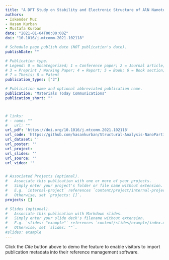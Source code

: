 ```yaml
---
title: "A DFT Study on Stability and Electronic Structure of AlN Nanotubes "
authors:
- Iskender Muz
- Hasan Kurban
- Mustafa Kurban
date: "2021-01-04T00:00:00Z"
doi: "10.1016/j.mtcomm.2021.102118"

# Schedule page publish date (NOT publication's date).
publishDate: ""

# Publication type.
# Legend: 0 = Uncategorized; 1 = Conference paper; 2 = Journal article;
# 3 = Preprint / Working Paper; 4 = Report; 5 = Book; 6 = Book section;
# 7 = Thesis; 8 = Patent
publication_types: ["2"]

# Publication name and optional abbreviated publication name.
publication: "Materials Today Communications"
publication_short: ""



# links:
# - name: ""
#   url: ""
url_pdf: 'https://doi.org/10.1016/j.mtcomm.2021.102118'
url_code: 'https://github.com/hasankurban/Structural-Analysis-NanoParticles'
url_dataset: ''
url_poster: ''
url_project: 
url_slides: ''
url_source: ''
url_video: ''


# Associated Projects (optional).
#   Associate this publication with one or more of your projects.
#   Simply enter your project's folder or file name without extension.
#   E.g. `internal-project` references `content/project/internal-project/index.md`.
#   Otherwise, set `projects: []`.
projects: []

# Slides (optional).
#   Associate this publication with Markdown slides.
#   Simply enter your slide deck's filename without extension.
#   E.g. `slides: "example"` references `content/slides/example/index.md`.
#   Otherwise, set `slides: ""`.
#slides: example
---
```



Click the *Cite* button above to demo the feature to enable visitors to import publication metadata into their reference management software.




